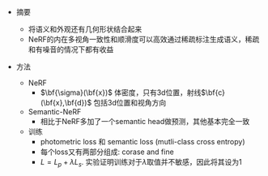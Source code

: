* 摘要
    * 将语义和外观还有几何形状结合起来
    * NeRF的内在多视角一致性和顺滑度可以高效通过稀疏标注生成语义，稀疏和有噪音的情况下都有收益

* 方法
    * NeRF
        * $\bf{\sigma}(\bf{x})$ 体密度，只有3d位置，射线$\bf{c}(\bf{x},\bf{d})$ 包括3d位置和视角方向
    * Semantic-NeRF
        * 相比于NeRF多加了一个semantic head做预测，其他基本完全一致
    * 训练
        * photometric loss 和 semantic loss (mutli-class cross entropy)
        * 每个loss又有两部分组成: corase and fine
        * $L = L_{p} + \lambda L_{s}$. 实验证明训练对于$\lambda$取值并不敏感，因此将其设为1
